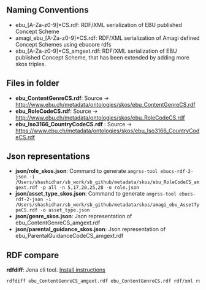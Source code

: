 
## Naming Conventions

- ebu_[A-Za-z0-9]*CS.rdf: RDF/XML serialization of EBU published Concept Scheme
- amagi_ebu_[A-Za-z0-9]*CS.rdf: RDF/XML serialization of Amagi defined Concept Schemes using ebucore rdfs
- ebu_[A-Za-z0-9]*CS_amgext.rdf: RDF/XML serialization of EBU published Concept Scheme, that has been extended by adding more skos triples.


## Files in folder

- **ebu_ContentGenreCS.rdf**: Source -> http://www.ebu.ch/metadata/ontologies/skos/ebu_ContentGenreCS.rdf
- **ebu_RoleCodeCS.rdf**: Source -> http://www.ebu.ch/metadata/ontologies/skos/ebu_RoleCodeCS.rdf
- **ebu_Iso3166_CountryCodeCS.rdf**  : Source -> https://www.ebu.ch/metadata/ontologies/skos/ebu_Iso3166_CountryCodeCS.rdf


## Json representations

- **json/role_skos.json**: Command to generate `amgrss-tool ebucs-rdf-2-json -i /Users/shashidhar/sb_work/sb_github/metadata/skos/ebu_RoleCodeCS_amgext.rdf -p all -n 5,17,20,25,28 -o role.json`
- **json/asset_type_skos.json**: Command to generate `amgrss-tool ebucs-rdf-2-json -i /Users/shashidhar/sb_work/sb_github/metadata/skos/amagi_ebu_AssetTypeCS.rdf -o asset_type.json`
- **json/genre_skos.json**: Json representation of ebu_ContentGenreCS_amgext.rdf
- **json/parental_guidance_skos.json**: Json representation of ebu_ParentalGuidanceCodeCS_amgext.rdf 

## RDF compare

**rdfdiff**: Jena cli tool. [Install instructions](https://jena.apache.org/documentation/tools/index.html)

```bash
rdfdiff ebu_ContentGenreCS_amgext.rdf ebu_ContentGenreCS.rdf rdf/xml rdf/xml | sort
```

